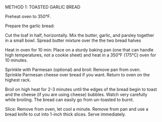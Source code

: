 METHOD 1: TOASTED GARLIC BREAD

Preheat oven to 350°F.

Prepare the garlic bread:

Cut the loaf in half, horizontally. Mix the butter, garlic, and parsley together in a small bowl. Spread butter mixture over the the two bread halves

Heat in oven for 10 min:
Place on a sturdy baking pan (one that can handle high temperatures, not a cookie sheet) and heat in a 350°F (175°C) oven for 10 minutes.

Sprinkle with Parmesan (optional) and broil:
Remove pan from oven. Sprinkle Parmesan cheese over bread if you want. Return to oven on the highest rack.

Broil on high heat for 2-3 minutes until the edges of the bread begin to toast and the cheese (if you are using cheese) bubbles. Watch very carefully while broiling. The bread can easily go from un-toasted to burnt.

Slice:
Remove from oven, let cool a minute. Remove from pan and use a bread knife to cut into 1-inch thick slices. Serve immediately.

